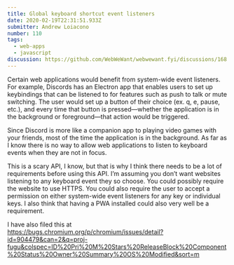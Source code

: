 ```yaml
---
title: Global keyboard shortcut event listeners
date: 2020-02-19T22:31:51.933Z
submitter: Andrew Loiacono
number: 110
tags:
  - web-apps
  - javascript
discussion: https://github.com/WebWeWant/webwewant.fyi/discussions/168
---
```

Certain web applications would benefit from system-wide event listeners. For example, Discords has an Electron app that enables users to set up keybindings that can be listened to for features such as push to talk or mute switching. The user would set up a button of their choice (ex. q, e, pause, etc.), and every time that button is pressed—whether the application is in the background or foreground—that action would be triggered.

Since Discord is more like a companion app to playing video games with your friends, most of the time the application is in the background. As far as I know there is no way to allow web applications to listen to keyboard events when they are not in focus.

This is a scary API, I know, but that is why I think there needs to be a lot of requirements before using this API.  I’m assuming you don’t want websites listening to any keyboard event they so choose. You could possibly require the website to use HTTPS. You could also require the user to accept a permission on either system-wide event listeners for any key or individual keys. I also think that having a PWA installed could also very well be a requirement.

I have also filed this at https://bugs.chromium.org/p/chromium/issues/detail?id=904479&can=2&q=proj-fugu&colspec=ID%20Pri%20M%20Stars%20ReleaseBlock%20Component%20Status%20Owner%20Summary%20OS%20Modified&sort=m
